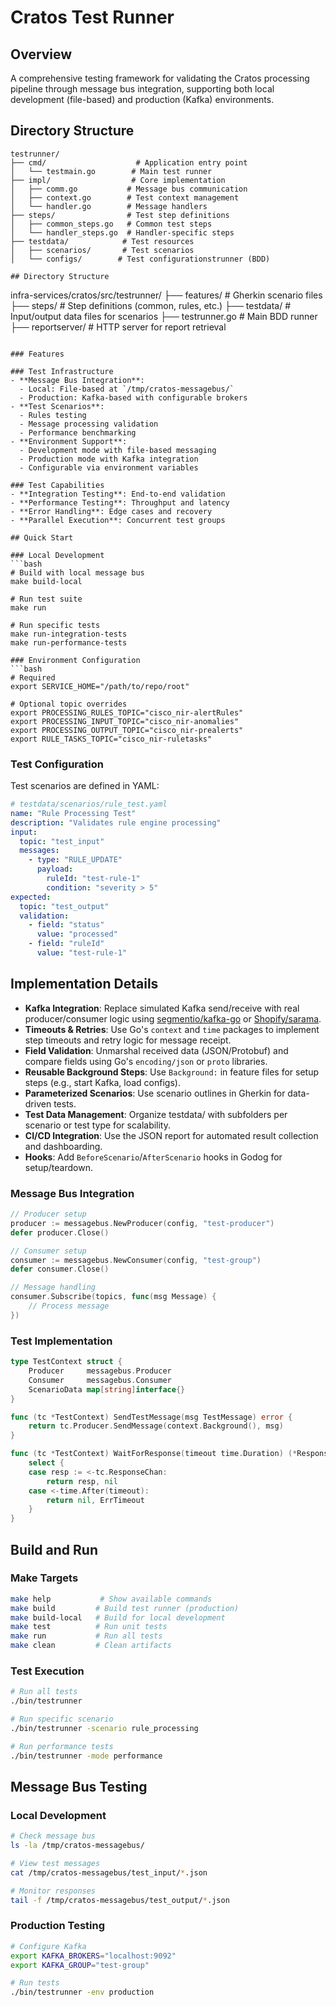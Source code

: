 # Cratos Test Runner

## Overview

A comprehensive testing framework for validating the Cratos processing pipeline through message bus integration, supporting both local development (file-based) and production (Kafka) environments.

## Directory Structure

```
testrunner/
├── cmd/                    # Application entry point
│   └── testmain.go        # Main test runner
├── impl/                  # Core implementation
│   ├── comm.go           # Message bus communication
│   ├── context.go        # Test context management
│   └── handler.go        # Message handlers
├── steps/                # Test step definitions
│   ├── common_steps.go   # Common test steps
│   └── handler_steps.go  # Handler-specific steps
├── testdata/            # Test resources
│   ├── scenarios/       # Test scenarios
│   └── configs/        # Test configurationstrunner (BDD)

## Directory Structure

```
infra-services/cratos/src/testrunner/
├── features/         # Gherkin scenario files
├── steps/            # Step definitions (common, rules, etc.)
├── testdata/         # Input/output data files for scenarios
├── testrunner.go     # Main BDD runner
├── reportserver/     # HTTP server for report retrieval
```

### Features

### Test Infrastructure
- **Message Bus Integration**: 
  - Local: File-based at `/tmp/cratos-messagebus/`
  - Production: Kafka-based with configurable brokers
- **Test Scenarios**: 
  - Rules testing
  - Message processing validation
  - Performance benchmarking
- **Environment Support**:
  - Development mode with file-based messaging
  - Production mode with Kafka integration
  - Configurable via environment variables

### Test Capabilities
- **Integration Testing**: End-to-end validation
- **Performance Testing**: Throughput and latency
- **Error Handling**: Edge cases and recovery
- **Parallel Execution**: Concurrent test groups

## Quick Start

### Local Development
```bash
# Build with local message bus
make build-local

# Run test suite
make run

# Run specific tests
make run-integration-tests
make run-performance-tests
```
```
### Environment Configuration
```bash
# Required
export SERVICE_HOME="/path/to/repo/root"

# Optional topic overrides
export PROCESSING_RULES_TOPIC="cisco_nir-alertRules"
export PROCESSING_INPUT_TOPIC="cisco_nir-anomalies"
export PROCESSING_OUTPUT_TOPIC="cisco_nir-prealerts"
export RULE_TASKS_TOPIC="cisco_nir-ruletasks"
```

### Test Configuration
Test scenarios are defined in YAML:
```yaml
# testdata/scenarios/rule_test.yaml
name: "Rule Processing Test"
description: "Validates rule engine processing"
input:
  topic: "test_input"
  messages:
    - type: "RULE_UPDATE"
      payload:
        ruleId: "test-rule-1"
        condition: "severity > 5"
expected:
  topic: "test_output"
  validation:
    - field: "status"
      value: "processed"
    - field: "ruleId"
      value: "test-rule-1"
```

## Implementation Details

- **Kafka Integration**: Replace simulated Kafka send/receive with real producer/consumer logic using [segmentio/kafka-go](https://github.com/segmentio/kafka-go) or [Shopify/sarama](https://github.com/Shopify/sarama).
- **Timeouts & Retries**: Use Go's `context` and `time` packages to implement step timeouts and retry logic for message receipt.
- **Field Validation**: Unmarshal received data (JSON/Protobuf) and compare fields using Go's `encoding/json` or `proto` libraries.
- **Reusable Background Steps**: Use `Background:` in feature files for setup steps (e.g., start Kafka, load configs).
- **Parameterized Scenarios**: Use scenario outlines in Gherkin for data-driven tests.
- **Test Data Management**: Organize testdata/ with subfolders per scenario or test type for scalability.
- **CI/CD Integration**: Use the JSON report for automated result collection and dashboarding.
- **Hooks**: Add `BeforeScenario`/`AfterScenario` hooks in Godog for setup/teardown.

### Message Bus Integration
```go
// Producer setup
producer := messagebus.NewProducer(config, "test-producer")
defer producer.Close()

// Consumer setup
consumer := messagebus.NewConsumer(config, "test-group")
defer consumer.Close()

// Message handling
consumer.Subscribe(topics, func(msg Message) {
    // Process message
})
```

### Test Implementation
```go
type TestContext struct {
    Producer     messagebus.Producer
    Consumer     messagebus.Consumer
    ScenarioData map[string]interface{}
}

func (tc *TestContext) SendTestMessage(msg TestMessage) error {
    return tc.Producer.SendMessage(context.Background(), msg)
}

func (tc *TestContext) WaitForResponse(timeout time.Duration) (*Response, error) {
    select {
    case resp := <-tc.ResponseChan:
        return resp, nil
    case <-time.After(timeout):
        return nil, ErrTimeout
    }
}
```

## Build and Run

### Make Targets
```bash
make help           # Show available commands
make build         # Build test runner (production)
make build-local   # Build for local development
make test          # Run unit tests
make run           # Run all tests
make clean         # Clean artifacts
```

### Test Execution
```bash
# Run all tests
./bin/testrunner

# Run specific scenario
./bin/testrunner -scenario rule_processing

# Run performance tests
./bin/testrunner -mode performance
```

## Message Bus Testing

### Local Development
```bash
# Check message bus
ls -la /tmp/cratos-messagebus/

# View test messages
cat /tmp/cratos-messagebus/test_input/*.json

# Monitor responses
tail -f /tmp/cratos-messagebus/test_output/*.json
```

### Production Testing
```bash
# Configure Kafka
export KAFKA_BROKERS="localhost:9092"
export KAFKA_GROUP="test-group"

# Run tests
./bin/testrunner -env production
```

